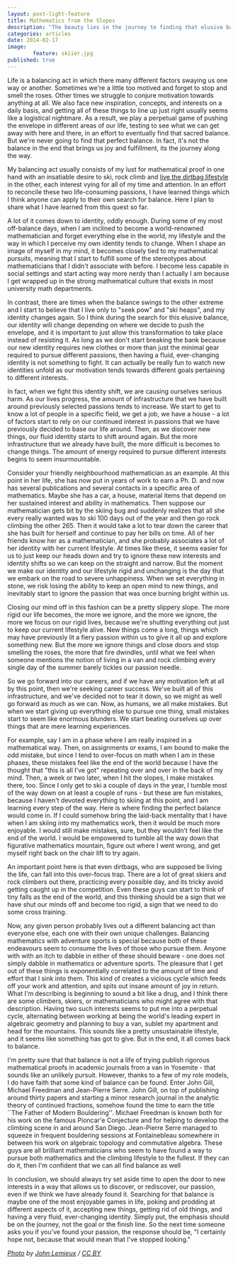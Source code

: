 ```yaml
---
layout: post-light-feature
title: Mathematics from the Slopes
description: "The beauty lies in the journey to finding that elusive balance."
categories: articles
date: 2014-02-17
image: 
        feature: skiier.jpg
published: true
---
```

Life is a balancing act in which there many different factors swaying us one way or another. Sometimes we're a little too motived and forget to stop and smell the roses. Other times we struggle to conjure motivation towards anything at all. We also face new inspiration, concepts, and interests on a daily basis, and getting all of these things to line up just right usually seems like a logistical nightmare. As a result, we play a perpetual game of pushing the envelope in different areas of our life, testing to see what we can get away with here and there, in an effort to eventually find that sacred balance. But we're never going to find that perfect balance. In fact, it's not the balance in the end that brings us joy and fulfillment, its the journey along the way.  

My balancing act usually consists of my lust for mathematical proof in one hand with an insatiable desire to ski, rock climb and [live the dirtbag lifestyle](http://climbinghouse.com/2012/03/dirtbag-explained.html) in the other, each interest vying for all of my time and attention. In an effort to reconcile these two life-consuming passions, I have learned things which I think anyone can apply to their own search for balance. Here I plan to share what I have learned from this quest so far.
	
A lot of it comes down to identity, oddly enough. During some of my most off-balance days, when I am inclined to become a world-renowned mathematician and forget everything else in the world, my lifestyle and the way in which I perceive my own identity tends to change. When I shape an image of myself in my mind, it becomes closely tied to my mathematical pursuits, meaning that I start to fulfill some of the stereotypes about mathematicians that I didn't associate with before. I become less capable in social settings and start acting way more nerdy than I actually I am because I get wrapped up in the strong mathematical culture that exists in most university math departments. 

In contrast, there are times when the balance swings to the other extreme and I start to believe that I live only to "seek pow" and "ski heaps", and my identity changes again. So I think during the search for this elusive balance, our identity will change depending on where we decide to push the envelope, and it is important to just allow this transformation to take place instead of resisting it. As long as we don't start breaking the bank because our new identity requires new clothes or more than just the minimal gear required to pursue different passions, then having a fluid, ever-changing identity is not something to fight. It can actually be really fun to watch new identities unfold as our motivation tends towards different goals pertaining to different interests. 
	
In fact, when we fight this identity shift, we are causing ourselves serious harm. As our lives progress, the amount of infrastructure that we have built around previously selected passions tends to increase. We start to get to know a lot of people in a specific field, we get a job, we have a house - a lot of factors start to rely on our continued interest in passions that we have previously decided to base our life around. Then, as we discover new things, our fluid identity starts to shift around again. But the more infrastructure that we already have built, the more difficult is becomes to change things. The amount of energy required to pursue different interests begins to seem insurmountable. 
	
Consider your friendly neighbourhood mathematician as an example. At this point in her life, she has now put in years of work to earn a Ph. D. and now has several publications and several contacts in a specific area of mathematics. Maybe she has a car, a house, material items that depend on her sustained interest and ability in mathematics. Then suppose our mathematician gets bit by the skiing bug and suddenly realizes that all she every really wanted was to ski 100 days out of the year and then go rock climbing the other 265. Then it would take a lot to tear down the career that she has built for herself and continue to pay her bills on time. All of her friends know her as a mathematician, and she probably associates a lot of her identity with her current lifestyle. At times like these, it seems easier for us to just keep our heads down and try to ignore these new interests and identity shifts so we can keep on the straight and narrow. But the moment we make our identity and our lifestyle rigid and unchanging is the day that we embark on the road to severe unhappiness. When we set everything in stone, we risk losing the ability to keep an open mind to new things, and inevitably start to ignore the passion that was once burning bright within us.
	
Closing our mind off in this fashion can be a pretty slippery slope. The more rigid our life becomes, the more we ignore, and the more we ignore, the more we focus on our rigid lives, because we're shutting everything out just to keep our current lifestyle alive. New things come a long, things which may have previously lit a fiery passion within us to give it all up and explore something new. But the more we ignore things and close doors and stop smelling the roses, the more that fire dwindles, until what we feel when someone mentions the notion of living in a van and rock climbing every single day of the summer barely tickles our passion needle. 
	
So we go forward into our careers, and if we have any motivation left at all by this point, then we're seeking career success. We've built all of this infrastructure, and we've decided not to tear it down, so we might as well go forward as much as we can. Now, as humans, we all make mistakes. But when we start giving up everything else to pursue one thing, small mistakes start to seem like enormous blunders. We start beating ourselves up over things that are mere learning experiences.
	
For example, say I am in a phase where I am really inspired in a mathematical way. Then, on assignments or exams, I am bound to make the odd mistake, but since I tend to over-focus on math when I am in these phases, these mistakes feel like the end of the world because I have the thought that "this is all I've got" repeating over and over in the back of my mind. Then, a week or two later, when I hit the slopes, I make mistakes there, too. Since I only get to ski a couple of days in the year, I tumble most of the way down on at least a couple of runs - but these are fun mistakes, because I haven't devoted everything to skiing at this point, and I am learning every step of the way. Here is where finding the perfect balance would come in. If I could somehow bring the laid-back mentality that I have when I am skiing into my mathematics work, then it would be much more enjoyable. I would still make mistakes, sure, but they wouldn't feel like the end of the world. I would be empowered to tumble all the way down that figurative mathematics mountain, figure out where I went wrong, and get myself right back on the chair lift to try again. 
	
An important point here is that even dirtbags, who are supposed be living the life, can fall into this over-focus trap. There are a lot of great skiers and rock climbers out there, practicing every possible day, and its tricky avoid getting caught up in the competition. Even these guys can start to think of tiny falls as the end of the world, and this thinking should be a sign that we have shut our minds off and become too rigid, a sign that we need to do some cross training. 
	
Now, any given person probably lives out a different balancing act than everyone else, each one with their own unique challenges. Balancing mathematics with adventure sports is special because both of these endeavours seem to consume the lives of those who pursue them. Anyone with with an itch to dabble in either of these should beware - one does not simply dabble in mathematics or adventure sports. The pleasure that I get out of these things is exponentially correlated to the amount of time and effort that I sink into them. This kind of creates a vicious cycle which feeds off your work and attention, and spits out insane amount of joy in return. What I'm describing is beginning to sound a bit like a drug, and I think there are some climbers, skiers, or mathematicians who might agree with that description. Having two such interests seems to put me into a perpetual cycle, alternating between working at being the world's leading expert in algebraic geometry and planning to buy a van, sublet my apartment and head for the mountains. This sounds like a pretty unsustainable lifestyle, and it seems like something has got to give. But in the end, it all comes back to balance. 
	
I'm pretty sure that that balance is not a life of trying publish rigorous mathematical proofs in academic journals from a van in Yosemite - that sounds like an unlikely pursuit. However, thanks to a few of my role models, I do have faith that some kind of balance can be found. Enter John Gill, Michael Freedman and Jean-Pierre Serre. John Gill, on top of publishing around thirty papers and starting a minor research journal in the analytic theory of continued fractions, somehow found the time to earn the title ``The Father of Modern Bouldering''. Michael Freedman is known both for his work on the famous Pioncar\'e Conjecture and for helping to develop the climbing scene in and around San Diego. Jean-Pierre Serre managed to squeeze in frequent bouldering sessions at Fontainebleau somewhere in between his work on algebraic topology and commutative algebra. These guys are all brilliant mathematicians who seem to have found a way to pursue both mathematics and the climbing lifestyle to the fullest. If they can do it, then I'm confident that we can all find balance as well
	
In conclusion, we should always try set aside time to open the door to new interests in a way that allows us to discover, or rediscover, our passion, even if we think we have already found it. Searching for that balance is maybe one of the most enjoyable games in life, poking and prodding at different aspects of it, accepting new things, getting rid of old things, and having a very fluid, ever-changing identity. Simply put, the emphasis should be on the journey, not the goal or the finish line. So the next time someone asks you if you've found your passion, the response should be, "I certainly hope not, because that would mean that I've stopped looking."


*[Photo](http://www.flickr.com/photos/newdimensionfilms/5370053977/in/photolist-9bwVXx-9bwMMp-9bA12j-9bzYYA-9bA1cY-9bzVfL-9bwMqz-9bA4Ww-9bzZso-9bwVxB-9bzT7L-8wsfi3-bnBX4C-9xdAK2-7xAsdT-7xAr92-7xEhEE-9xzraM-9xgAJS-9xgB3U-9xgBf3-9xgBph-9xdAXZ-7xAqLg-7xAsVr-7xEfVh-7xArF4-7xEfrG-7xEgpu-7xAsre-7TLj79-7TH3GR-7TLmSb-7TLmej-7TLkAC-7TLjNw-9oZH2j-9oWDAV-9oZMCW-9oWD8v-9oWsxP-9oZKQu-9oZRqL-9oWvFp-9oZEKW-9oWGKM-9oZCV7-9oZGsL-9oWLqr-9oZNEw-9oZyym/) by [John Lemieux](http://www.flickr.com/people/newdimensionfilms/) / [CC BY](http://creativecommons.org/licenses/by/2.0/)*


